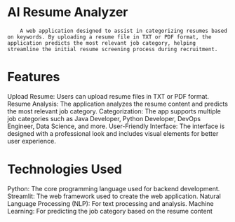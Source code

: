 # AI Resume Analyzer
        A web application designed to assist in categorizing resumes based on keywords. By uploading a resume file in TXT or PDF format, the application predicts the most relevant job category, helping streamline the initial resume screening process during recruitment.

# Features
Upload Resume: Users can upload resume files in TXT or PDF format.
Resume Analysis: The application analyzes the resume content and predicts the most relevant job category.
Categorization: The app supports multiple job categories such as Java Developer, Python Developer, DevOps Engineer, Data Science, and more.
User-Friendly Interface: The interface is designed with a professional look and includes visual elements for better user experience.

# Technologies Used
Python: The core programming language used for backend development.
Streamlit: The web framework used to create the web application.
Natural Language Processing (NLP): For text processing and analysis.
Machine Learning: For predicting the job category based on the resume content
